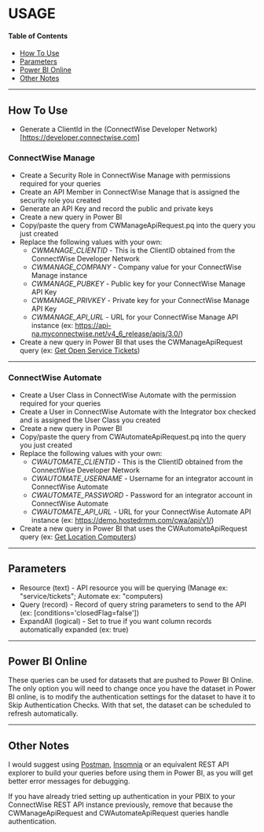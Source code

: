# USAGE

#### Table of Contents
*   [How To Use](#how-to-use)
*   [Parameters](#parameters)
*   [Power BI Online](#power-bi-online)
*   [Other Notes](#other-notes)

----------

## How To Use

- Generate a ClientId in the (ConnectWise Developer Network)[https://developer.connectwise.com]

### ConnectWise Manage

- Create a Security Role in ConnectWise Manage with permissions required for your queries
- Create an API Member in ConnectWise Manage that is assigned the security role you created
- Generate an API Key and record the public and private keys
- Create a new query in Power BI
- Copy/paste the query from CWManageApiRequest.pq into the query you just created
- Replace the following values with your own:
  - _CWMANAGE_CLIENTID_ - This is the ClientID obtained from the ConnectWise Developer Network
  - _CWMANAGE_COMPANY_ - Company value for your ConnectWise Manage instance
  - _CWMANAGE_PUBKEY_ - Public key for your ConnectWise Manage API Key
  - _CWMANAGE_PRIVKEY_ - Private key for your ConnectWise Manage API Key
  - _CWMANAGE_API_URL_ - URL for your ConnectWise Manage API instance (ex: <https://api-na.myconnectwise.net/v4_6_release/apis/3.0/>)
- Create a new query in Power BI that uses the CWManageApiRequest query (ex: [Get Open Service Tickets](https://github.com/derpenstiltskin/connectwise-powerbi/blob/main/samples/CWManage_GetOpenServiceTickets.pq))

----------

### ConnectWise Automate

- Create a User Class in ConnectWise Automate with the permission required for your queries
- Create a User in ConnectWise Automate with the Integrator box checked and is assigned the User Class you created
- Create a new query in Power BI
- Copy/paste the query from CWAutomateApiRequest.pq into the query you just created
- Replace the following values with your own:
  - _CWAUTOMATE_CLIENTID_ - This is the ClientID obtained from the ConnectWise Developer Network
  - _CWAUTOMATE_USERNAME_ - Username for an integrator account in ConnectWise Automate
  - _CWAUTOMATE_PASSWORD_ - Password for an integrator account in ConnectWise Automate
  - _CWAUTOMATE_API_URL_ - URL for your ConnectWise Automate API instance (ex: <https://demo.hostedrmm.com/cwa/api/v1/>)
- Create a new query in Power BI that uses the CWAutomateApiRequest query (ex: [Get Location Computers](https://github.com/derpenstiltskin/connectwise-powerbi/blob/main/samples/CWAutomate_GetLocationComputers.pq))

----------

## Parameters

- Resource (text) - API resource you will be querying (Manage ex: "service/tickets"; Automate ex: "computers)
- Query (record) - Record of query string parameters to send to the API (ex: [conditions='closedFlag=false'])
- ExpandAll (logical) - Set to true if you want column records automatically expanded (ex: true)

----------

## Power BI Online

These queries can be used for datasets that are pushed to Power BI Online. The only option you will need to change once you have the dataset in Power BI online, is to modify the authentication settings for the dataset to have it to Skip Authentication Checks. With that set, the dataset can be scheduled to refresh automatically.

----------

## Other Notes

I would suggest using [Postman](https://www.postman.com/), [Insomnia](https://insomnia.rest/) or an equivalent REST API explorer to build your queries before using them in Power BI, as you will get better error messages for debugging.

If you have already tried setting up authentication in your PBIX to your ConnectWise REST API instance previously, remove that because the CWManageApiRequest and CWAutomateApiRequest queries handle authentication.